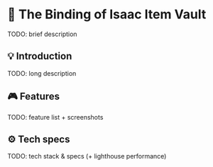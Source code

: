 # 🍄 The Binding of Isaac Item Vault
TODO: brief description

## 💡 Introduction
TODO: long description

## 🎮 Features
TODO: feature list + screenshots

## ⚙️ Tech specs
TODO: tech stack & specs (+ lighthouse performance)
